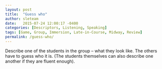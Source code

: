 ```yaml
---
layout: post
title:  "Guess who"
author: sleteam
date:   2015-07-24 12:00:17 -0400
categories: [Descriptors, Listening, Speaking]
tags: [Game, Group, Immersion, Late-in-Course, Midway, Review]
permalink: /guess-who/
---
```

Describe one of the students in the group – what they look like. The others have to guess who it is. (The students themselves can also describe one another if they are fluent enough).